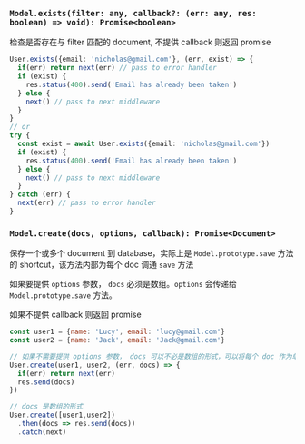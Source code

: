 ### `Model.exists(filter: any, callback?: (err: any, res: boolean) => void): Promise<boolean>`
检查是否存在与 filter 匹配的 document, 不提供 callback 则返回 promise
```ts
User.exists({email: 'nicholas@gmail.com'}, (err, exist) => {
  if(err) return next(err) // pass to error handler
  if (exist) {
    res.status(400).send('Email has already been taken')
  } else {
    next() // pass to next middleware
  }
}
// or 
try {
  const exist = await User.exists({email: 'nicholas@gmail.com'})
  if (exist) {
    res.status(400).send('Email has already been taken')
  } else {
    next() // pass to next middleware
  }
} catch (err) {
  next(err) // pass to error handler
}

```
### `Model.create(docs, options, callback): Promise<Document>`
保存一个或多个 document 到 database，实际上是 `Model.prototype.save` 方法的 shortcut，该方法内部为每个 doc 调通 `save` 方法

如果要提供 `options` 参数， `docs` 必须是数组。`options` 会传递给 `Model.prototype.save` 方法。

如果不提供 callback 则返回 promise
```js
const user1 = {name: 'Lucy', email: 'lucy@gmail.com'}
const user2 = {name: 'Jack', email: 'Jack@gmail.com'}

// 如果不需要提供 options 参数， docs 可以不必是数组的形式，可以将每个 doc 作为单个参数传入
User.create(user1, user2, (err, docs) => {
  if(err) return next(err)
  res.send(docs)
})

// docs 是数组的形式
User.create([user1,user2])
  .then(docs => res.send(docs))
  .catch(next)

```